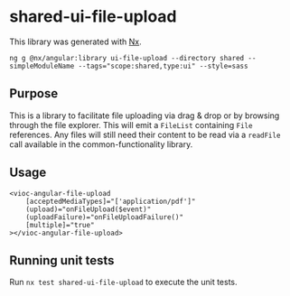 # shared-ui-file-upload

This library was generated with [Nx](https://nx.dev).

```
ng g @nx/angular:library ui-file-upload --directory shared --simpleModuleName --tags="scope:shared,type:ui" --style=sass
```

## Purpose

This is a library to facilitate file uploading via drag & drop or by browsing through the file explorer. This will emit a `FileList` containing `File` references. Any files will still need their content to be read via a `readFile` call available in the common-functionality library.

## Usage

```
<vioc-angular-file-upload
    [acceptedMediaTypes]="['application/pdf']"
    (upload)="onFileUpload($event)"
    (uploadFailure)="onFileUploadFailure()"
    [multiple]="true"
></vioc-angular-file-upload>
```

## Running unit tests

Run `nx test shared-ui-file-upload` to execute the unit tests.
